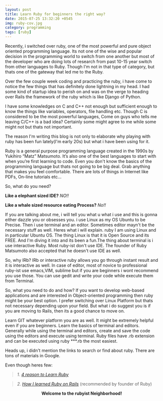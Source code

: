 ```yaml
---
layout: post
title: Learn Ruby for beginners the right way?
date: 2015-07-25 13:32:20 +0545
img: ruby-cov.jpg
category: programming
tags: [ruby]
---
```

Recently, i switched over ruby, one of the most powerful and pure object oriented programming language. Its not one of the wise and popular decision in the programming world to switch from one another but most of the developer who are doing lots of research from past 10-15 year switch from other languages to Ruby. Though I'm not in that type of category, but thats one of the gateway that led me to the Ruby.

Over the few couple week coding and practicing the ruby, i have come to notice the few things that has definitely done lightning in my head. I had some kind of startup idea to perish on and was on the verge to heading over Rails the framework of the ruby which is like Django of Python.

I have some knowledges on C and C++ not enough but sufficient enough to know the things like variables, operators, file handling etc. Though C is considered to be the most powerful languages, Come on guys who tells me leaving C/C++ is a bad idea? Certainly some might agree to me while some might not but thats not important.

The reason I'm writing this blog is not only to elaborate why playing with ruby has been fun lately(I'm early 20s) but what i have been using for it.

Ruby is a general purpose programming language created in the 1990s by Yukihiro “Matz” Matsumoto. It’s also one of the best languages to start with when you’re first learning to code. Even you don't know the basics of the programming language but thats not going to be big deal. Grab anything that makes you feel comfortable. There are lots of things in Internet like PDFs, On-line tutorials etc...

So, what do you need?

**Like a elephant sized IDE?** *NO!!*

**Like a whale sized resource eating Process?** *No!!*

If you are talking about me, i will tell you what u what i use and this is gonna either dazzle you or obsesses you. i use Linux as my OS Ubuntu to be Precise. Then i use terminal and an editor. Sometimes editor mayn't be the necessary stuff as well. Heres what i will explain.
ruby
I am using Linux  and in particular Ubuntu OS. The thing Linux is that it is Open Source and its FREE. And I'm diving it into and its been a fun.The thing about terminal is i use interactive Ruby. Most ruby-ist don't use IDE. The founder of Ruby Matsumoto also accepted that he doesn't use IDE as well.

So, why IRb?
IRb or interactive ruby allows you go through instant result and it is interactive as well.
In case of editor, most of novice to professional ruby-ist use emacs,VIM, sublime but if you are beginners i wont recommend you use those. You can use gedit and write your code while execute them from Terminal.


So, what you need to do and how?
If you want to develop web-based applications and are interested in Object-oriented programming then ruby might be your best option. I prefer switching over Linux Platform but thats not necessary depending upon your field. But what i do suggest you is if you are moving to Rails, then its a good chance to  move on.

Learn GIT whatever platform you are as well. It might be extremely helpful even if you are beginners. Learn the basics of terminal and editors. Generally while using the terminal and editors, create and save the code using the editors and execute using terminal. Ruby files have .rb extension and can be executed using ruby ***.rb the most easiest.

Heads up, i didn't mention the links to search or find about ruby. There are tons of materials in Google.

Even though heres few:

> *1. [4 reason to Learn Ruby](http://www.skilledup.com/articles/4-reasons-learn-ruby-first-programming-language)*

> *2. [How I learned Ruby on Rails](https://medium.com/how-i-learned-ruby-rails/how-i-trained-to-learn-rails-e08c94e2a51e#.opk4au1oo)*
(recommended by founder of Ruby)

<center><b>Welcome to the rubyist Neighborhood!</b></center>
